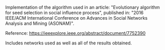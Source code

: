 Implementation of the algorithm used in an article: "Evolutionary algorithm for seed selection in social influence process", published in: "2016 IEEE/ACM International Conference on Advances in Social Networks Analysis and Mining (ASONAM)".

Reference: https://ieeexplore.ieee.org/abstract/document/7752390

Includes networks used as well as all of the results obtained.
